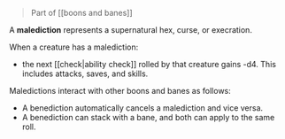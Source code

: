 > Part of [[boons and banes]]

A **malediction** represents a supernatural hex, curse, or execration.

When a creature has a malediction:

- the next [[check|ability check]] rolled by that creature gains -d4.  This includes attacks, saves, and skills.

Maledictions interact with other boons and banes as follows:

* A benediction automatically cancels a malediction and vice versa.
* A benediction can stack with a bane, and both can apply to the same roll. 
